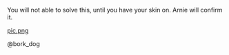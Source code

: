 You will not able to solve this, until you have your skin on. Arnie will confirm it.

[pic.png](https://tasks.kksctf.ru/tasks/27856a0f-6db1-41b5-95c9-82f914797798/pic.png)

@bork_dog